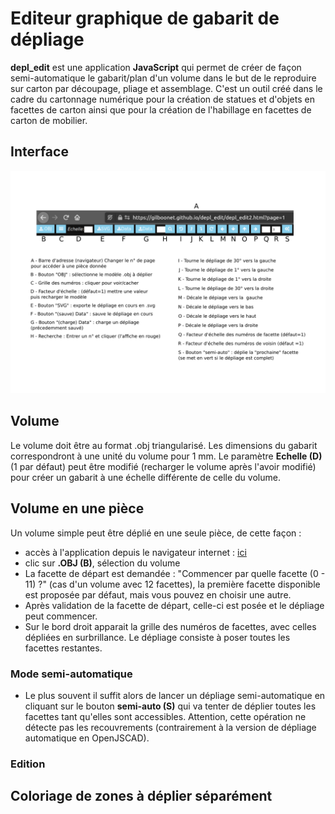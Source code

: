 # Editeur graphique de gabarit de dépliage
**depl_edit** est une application **JavaScript** qui permet de créer de façon semi-automatique le gabarit/plan d'un volume dans le but de le reproduire sur carton par découpage, pliage et assemblage. C'est un outil créé dans le cadre du cartonnage numérique pour la création de statues et d'objets en facettes de carton ainsi que pour la création de l'habillage en facettes de carton de mobilier.

## Interface
![](depl_interface.png)

## Volume
Le volume doit être au format .obj triangularisé. Les dimensions du gabarit correspondront à une unité du volume pour 1 mm. Le paramètre **Echelle (D)** (1 par défaut) peut être modifié (recharger le volume après l'avoir modifié) pour créer un gabarit à une échelle différente de celle du volume.

## Volume en une pièce
Un volume simple peut être déplié en une seule pièce, de cette façon :
- accès à l'application depuis le navigateur internet : [ici](https://gilboonet.github.io/depl_edit/depl_edit2.html?page=1)
- clic sur **.OBJ (B)**, sélection du volume
- La facette de départ est demandée : "Commencer par quelle facette (0 - 11) ?" (cas d'un volume avec 12 facettes), la première facette disponible est proposée par défaut, mais vous pouvez en choisir une autre.
- Après validation de la facette de départ, celle-ci est posée et le dépliage peut commencer.
- Sur le bord droit apparait la grille des numéros de facettes, avec celles dépliées en surbrillance. Le dépliage consiste à poser toutes les facettes restantes.

### Mode semi-automatique
- Le plus souvent il suffit alors de lancer un dépliage semi-automatique en cliquant sur le bouton **semi-auto (S)** qui va tenter de déplier toutes les facettes tant qu'elles sont accessibles. Attention, cette opération ne détecte pas les recouvrements (contrairement à la version de dépliage automatique en OpenJSCAD).

### Edition

## Coloriage de zones à déplier séparément
